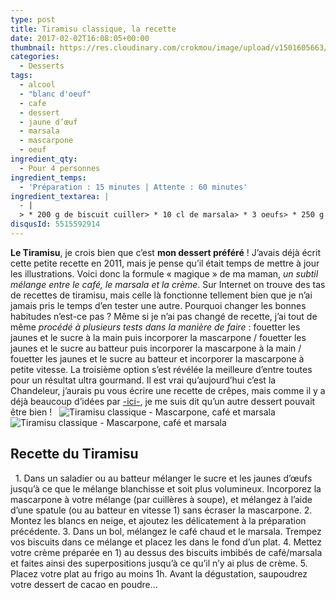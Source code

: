 ```yaml
---
type: post
title: Tiramisu classique, la recette
date: 2017-02-02T16:08:05+00:00
thumbnail: https://res.cloudinary.com/crokmou/image/upload/v1501605663/cinemagraph-recette-tiramisu-mascarpone-cafe-crokmou-blog-cuisine-voyage-belgique-1-73x110_n0n5ze.gif
categories: 
  - Desserts
tags: 
  - alcool
  - "blanc d'oeuf"
  - cafe
  - dessert
  - jaune d’œuf
  - marsala
  - mascarpone
  - oeuf
ingredient_qty: 
  - Pour 4 personnes
ingredient_temps: 
  - 'Préparation : 15 minutes | Attente : 60 minutes'
ingredient_textarea: |
  - |
  > * 200 g de biscuit cuiller> * 10 cl de marsala> * 3 oeufs> * 250 g de mascarpone> * 60 g de sucre en poudre> * cacao en poudre (par ex : Van Houten)> * 20 grammes de chocolat noir> * du café fort> * 1 pincée de sel
disqusId: 5515592914
---
```


**Le Tiramisu**, je crois bien que c’est **mon dessert préféré** ! J’avais déjà écrit cette petite recette en 2011, mais je pense qu’il était temps de mettre à jour les illustrations. Voici donc la formule « magique » de ma maman, _un subtil mélange entre le café, le marsala et la crème_. Sur Internet on trouve des tas de recettes de tiramisu, mais celle là fonctionne tellement bien que je n’ai jamais pris le temps d’en tester une autre. Pourquoi changer les bonnes habitudes n’est-ce pas ? Même si je n’ai pas changé de recette, j’ai tout de même _procédé à plusieurs tests dans la manière de faire_ : fouetter les jaunes et le sucre à la main puis incorporer la mascarpone / fouetter les jaunes et le sucre au batteur puis incorporer la mascarpone à la main / fouetter les jaunes et le sucre au batteur et incorporer la mascarpone à petite vitesse. La troisième option s’est révélée la meilleure d’entre toutes pour un résultat ultra gourmand. Il est vrai qu’aujourd’hui c’est la Chandeleur, j’aurais pu vous écrire une recette de crêpes, mais comme il y a déjà beaucoup d’idées par [-ici-](http://www.crokmou.com/tag/chandeleur), je me suis dit qu’un autre dessert pouvait être bien !   ![Tiramisu classique - Mascarpone, café et marsala](https://res.cloudinary.com/crokmou/image/upload/v1501606059/recette-tiramisu-mascarpone-cafe-crokmou-blog-cuisine-voyage-belgique-1_sj0f5k.jpg)![Tiramisu classique - Mascarpone, café et marsala](https://res.cloudinary.com/crokmou/image/upload/v1501606061/recette-tiramisu-mascarpone-cafe-crokmou-blog-cuisine-voyage-belgique-3_bciaqh.jpg)  

## **Recette du Tiramisu**

  1\. Dans un saladier ou au batteur mélanger le sucre et les jaunes d’œufs jusqu’à ce que le mélange blanchisse et soit plus volumineux. Incorporez la mascarpone à votre mélange (par cuillères à soupe), et mélangez à l’aide d’une spatule (ou au batteur en vitesse 1) sans écraser la mascarpone. 2\. Montez les blancs en neige, et ajoutez les délicatement à la préparation précédente. 3\. Dans un bol, mélangez le café chaud et le marsala. Trempez vos biscuits dans ce mélange et placez les dans le fond d’un plat. 4\. Mettez votre crème préparée en 1) au dessus des biscuits imbibés de café/marsala et faites ainsi des superpositions jusqu’à ce qu’il n’y ai plus de crème. 5\. Placez votre plat au frigo au moins 1h. Avant la dégustation, saupoudrez votre dessert de cacao en poudre…